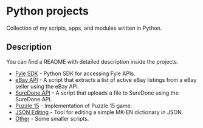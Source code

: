 # Python projects
Collection of my scripts, apps, and modules written in Python.

## Description
You can find a README with detailed description inside the projects.
- [Fyle SDK](https://github.com/MTrajK/python-projects/tree/master/Fyle%20SDK) - Python SDK for accessing Fyle APIs.
- [eBay API](https://github.com/MTrajK/python-projects/tree/master/eBay%20API) - A script that extracts a list of active eBay listings from a eBay seller using the eBay API.
- [SureDone API](https://github.com/MTrajK/python-projects/tree/master/SureDone%20API) - A script that uploads a file to SureDone using the SureDone API.
- [Puzzle 15](https://github.com/MTrajK/python-projects/tree/master/Puzzle%2015) - Implementation of Puzzle 15 game.
- [JSON Editing](https://github.com/MTrajK/python-projects/tree/master/JSON%20Editing) - Tool for editing a simple MK-EN dictionary in JSON.
- [Other](https://github.com/MTrajK/python-projects/tree/master/Other) - Some smaller scripts.
